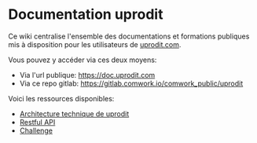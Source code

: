 # Documentation uprodit

Ce wiki centralise l'ensemble des documentations et formations publiques mis à disposition pour les utilisateurs de [uprodit.com](https://www.uprodit.com).

Vous pouvez y accéder via ces deux moyens:
* Via l'url publique: https://doc.uprodit.com
* Via ce repo gitlab: https://gitlab.comwork.io/comwork_public/uprodit

Voici les ressources disponibles:
* [Architecture technique de uprodit](./architecture.md)
* [Restful API](./api/README.md)
* [Challenge](./challenge.md)
